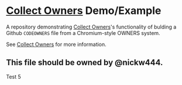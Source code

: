 # [Collect Owners](github.com/nickw444/collect-owners) Demo/Example

A repository demonstrating [Collect Owners](github.com/nickw444/collect-owners)'s functionality of bulding a Github `CODEOWNERS` file from a Chromium-style OWNERS system.

See [Collect Owners](github.com/nickw444/collect-owners) for more information.

## This file should be owned by @nickw444.

Test 5
